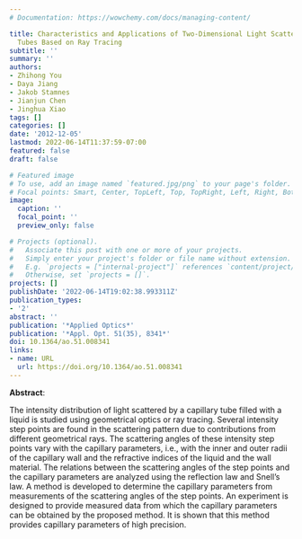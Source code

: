 ```yaml
---
# Documentation: https://wowchemy.com/docs/managing-content/

title: Characteristics and Applications of Two-Dimensional Light Scattering By Cylindrical
  Tubes Based on Ray Tracing
subtitle: ''
summary: ''
authors:
- Zhihong You
- Daya Jiang
- Jakob Stamnes
- Jianjun Chen
- Jinghua Xiao
tags: []
categories: []
date: '2012-12-05'
lastmod: 2022-06-14T11:37:59-07:00
featured: false
draft: false

# Featured image
# To use, add an image named `featured.jpg/png` to your page's folder.
# Focal points: Smart, Center, TopLeft, Top, TopRight, Left, Right, BottomLeft, Bottom, BottomRight.
image:
  caption: ''
  focal_point: ''
  preview_only: false

# Projects (optional).
#   Associate this post with one or more of your projects.
#   Simply enter your project's folder or file name without extension.
#   E.g. `projects = ["internal-project"]` references `content/project/deep-learning/index.md`.
#   Otherwise, set `projects = []`.
projects: []
publishDate: '2022-06-14T19:02:38.993311Z'
publication_types:
- '2'
abstract: ''
publication: '*Applied Optics*'
publication: '*Appl. Opt. 51(35), 8341*'
doi: 10.1364/ao.51.008341
links:
- name: URL
  url: https://doi.org/10.1364/ao.51.008341
---
```


**Abstract**:

The intensity distribution of light scattered by a capillary tube filled with a liquid is studied using geometrical optics or ray tracing. Several intensity step points are found in the scattering pattern due to contributions from different geometrical rays. The scattering angles of these intensity step points vary with the capillary parameters, i.e., with the inner and outer radii of the capillary wall and the refractive indices of the liquid and the wall material. The relations between the scattering angles of the step points and the capillary parameters are analyzed using the reflection law and Snell’s law. A method is developed to determine the capillary parameters from measurements of the scattering angles of the step points. An experiment is designed to provide measured data from which the capillary parameters can be obtained by the proposed method. It is shown that this method provides capillary parameters of high precision.